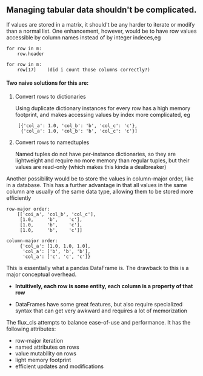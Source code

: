 ## Managing tabular data shouldn't be complicated.

If values are stored in a matrix, it should't be any harder to iterate or modify
than a normal list. One enhancement, however, would be to have row values accessible
by column names instead of by integer indeces,eg

    for row in m:
        row.header

    for row in m:
        row[17]    (did i count those columns correctly?)


#### Two naive solutions for this are:

1) Convert rows to dictionaries

    Using duplicate dictionary instances for every row has a high memory
    footprint, and makes accessing values by index more complicated, eg

        [{'col_a': 1.0, 'col_b': 'b', 'col_c': 'c'},
         {'col_a': 1.0, 'col_b': 'b', 'col_c': 'c'}]

2) Convert rows to namedtuples

    Named tuples do not have per-instance dictionaries, so they are
    lightweight and require no more memory than regular tuples,
    but their values are read-only (which makes this kinda a dealbreaker)

Another possibility would be to store the values in column-major order,
like in a database. This has a further advantage in that all values
in the same column are usually of the same data type, allowing them to
be stored more efficiently

    row-major order:
        [['coi_a', 'col_b', 'col_c'],
         [1.0,     'b',    'c'],
         [1.0,     'b',    'c'],
         [1.0,     'b',    'c']]

    column-major order:
         {'col_a': [1.0, 1.0, 1.0],
          'col_a': ['b', 'b', 'b'],
          'col_a': ['c', 'c', 'c']}


This is essentially what a pandas DataFrame is. The drawback to this
is a major conceptual overhead.
- **Intuitively, each row is some entity, each column is a property of that row**

- DataFrames have some great features, but also require specialized syntax that can get very awkward and requires a lot of memorization

The flux_cls attempts to balance ease-of-use and performance. It has the following attributes:
- row-major iteration
- named attributes on rows
- value mutability on rows
- light memory footprint
- efficient updates and modifications